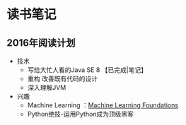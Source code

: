 # 读书笔记
## 2016年阅读计划    

* 技术
  * 写给大忙人看的Java SE 8 【已完成|笔记】
  * 重构 改善既有代码的设计
  * 深入理解JVM
* 兴趣
  * Machine Learning ：[Machine Learning Foundations ](https://www.youtube.com/watch?v=pR1xsocj_Pw&index=4&list=PLXVfgk9fNX2I7tB6oIINGBmW50rrmFTqf)
  * Python绝技-运用Python成为顶级黑客
